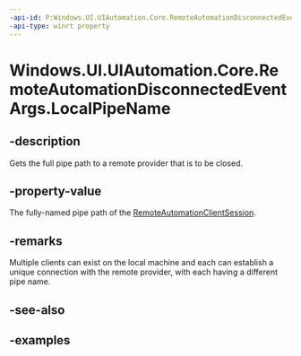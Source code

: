 ```yaml
---
-api-id: P:Windows.UI.UIAutomation.Core.RemoteAutomationDisconnectedEventArgs.LocalPipeName
-api-type: winrt property
---
```


# Windows.UI.UIAutomation.Core.RemoteAutomationDisconnectedEventArgs.LocalPipeName

<!--
public string LocalPipeName { get; }
-->

## -description

Gets the full pipe path to a remote provider that is to be closed.

## -property-value

The fully-named pipe path of the [RemoteAutomationClientSession](remoteautomationclientsession.md).

## -remarks

Multiple clients can exist on the local machine and each can establish a unique connection with the remote provider, with each having a different pipe name.

## -see-also

## -examples
